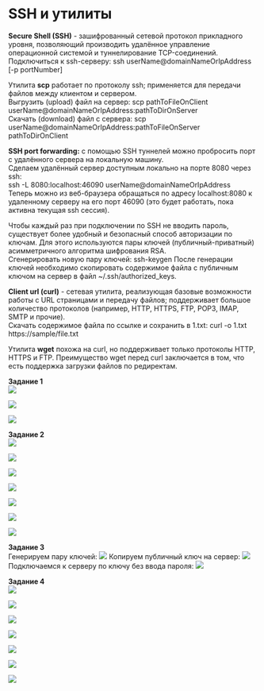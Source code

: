 # SSH и утилиты  
**Secure Shell (SSH)** - зашифрованный сетевой протокол прикладного уровня, позволяющий производить удалённое управление операционной системой и туннелирование TCP-соединений.  
Подключиться к ssh-серверу: ssh userName@domainNameOrIpAddress [-p portNumber]  

Утилита **scp** работает по протоколу ssh; применяется для передачи файлов между клиентом и сервером.  
Выгрузить (upload) файл на сервер: scp pathToFileOnClient userName@domainNameOrIpAddress:pathToDirOnServer  
Скачать (download) файл с сервера: scp userName@domainNameOrIpAddress:pathToFileOnServer pathToDirOnClient  

**SSH port forwarding:** c помощью SSH туннелей можно пробросить порт с удалённого сервера на локальную машину.  
Сделаем удалённый сервер доступным локально на порте 8080 через ssh:  
ssh -L 8080:localhost:46090 userName@domainNameOrIpAddress  
Теперь можно из веб-браузера обращаться по адресу localhost:8080 к удаленному серверу на его порт 46090 (это будет работать, пока активна текущая ssh сессия).  

Чтобы каждый раз при подключении по SSH не вводить пароль, существует более удобный и безопасный способ авторизации по ключам. Для этого используются пары ключей (публичный-приватный) асимметричного алгоритма шифрования RSA.  
Сгенерировать новую пару ключей: ssh-keygen
После генерации ключей необходимо скопировать содержимое файла с публичным ключом на сервер в файл ~/.ssh/authorized_keys.  

**Client url (curl)** - сетевая утилита, реализующая базовые возможности работы с URL страницами и передачу файлов; поддерживает большое количество протоколов (например, HTTP, HTTPS, FTP, POP3, IMAP, SMTP и прочие).  
Скачать содержимое файла по ссылке и сохранить в 1.txt: curl -o 1.txt https://sample/file.txt

Утилита **wget** похожа на curl, но поддерживает только протоколы HTTP, HTTPS и FTP. Преимущество wget перед curl заключается в том, что есть поддержка загрузки файлов по редиректам.  

**Задание 1**  
![](https://raw.githubusercontent.com/MickeyMouseMouse/NetworksLab2021/ssh/ssh/images/task1_1.PNG "")

![](https://raw.githubusercontent.com/MickeyMouseMouse/NetworksLab2021/ssh/ssh/images/task1_2.PNG "")

![](https://raw.githubusercontent.com/MickeyMouseMouse/NetworksLab2021/ssh/ssh/images/task1_3.PNG "")

**Задание 2**  
![](https://raw.githubusercontent.com/MickeyMouseMouse/NetworksLab2021/ssh/ssh/images/task2_1.PNG "")

![](https://raw.githubusercontent.com/MickeyMouseMouse/NetworksLab2021/ssh/ssh/images/task2_2.PNG "")

![](https://raw.githubusercontent.com/MickeyMouseMouse/NetworksLab2021/ssh/ssh/images/task2_3.PNG "")

![](https://raw.githubusercontent.com/MickeyMouseMouse/NetworksLab2021/ssh/ssh/images/task2_4.PNG "")

![](https://raw.githubusercontent.com/MickeyMouseMouse/NetworksLab2021/ssh/ssh/images/task2_5.PNG "")

![](https://raw.githubusercontent.com/MickeyMouseMouse/NetworksLab2021/ssh/ssh/images/task2_6.PNG "")

![](https://raw.githubusercontent.com/MickeyMouseMouse/NetworksLab2021/ssh/ssh/images/task2_7.PNG "")

**Задание 3**  
Генерируем пару ключей:
![](https://raw.githubusercontent.com/MickeyMouseMouse/NetworksLab2021/ssh/ssh/images/task3_1.PNG "")
Копируем публичный ключ на сервер:
![](https://raw.githubusercontent.com/MickeyMouseMouse/NetworksLab2021/ssh/ssh/images/task3_2.PNG "")
Подключаемся к серверу по ключу без ввода пароля:
![](https://raw.githubusercontent.com/MickeyMouseMouse/NetworksLab2021/ssh/ssh/images/task3_3.PNG "")

**Задание 4**  
![](https://raw.githubusercontent.com/MickeyMouseMouse/NetworksLab2021/ssh/ssh/images/task4_1.PNG "")

![](https://raw.githubusercontent.com/MickeyMouseMouse/NetworksLab2021/ssh/ssh/images/task4_2.PNG "")

![](https://raw.githubusercontent.com/MickeyMouseMouse/NetworksLab2021/ssh/ssh/images/task4_3.PNG "")

![](https://raw.githubusercontent.com/MickeyMouseMouse/NetworksLab2021/ssh/ssh/images/task4_4.PNG "")

![](https://raw.githubusercontent.com/MickeyMouseMouse/NetworksLab2021/ssh/ssh/images/task4_5.PNG "")

![](https://raw.githubusercontent.com/MickeyMouseMouse/NetworksLab2021/ssh/ssh/images/task4_6.PNG "")

![](https://raw.githubusercontent.com/MickeyMouseMouse/NetworksLab2021/ssh/ssh/images/task4_7.PNG "")